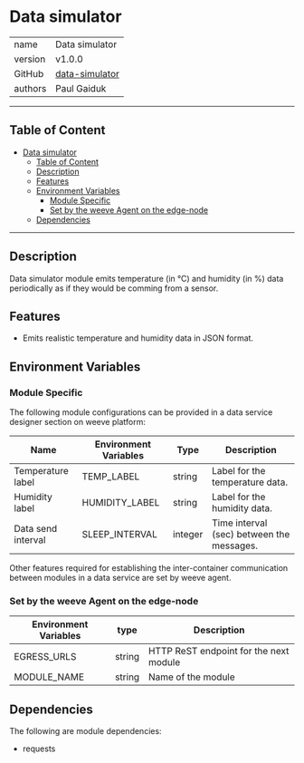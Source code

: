 # Data simulator

|              |                                                                  |
| ------------ | ---------------------------------------------------------------- |
| name         | Data simulator                             |
| version      | v1.0.0                                                           |
| GitHub       | [data-simulator](https://github.com/weeve-modules/data-simulator) |
| authors      | Paul Gaiduk                                       |

***
## Table of Content

- [Data simulator](#data-simulator)
  - [Table of Content](#table-of-content)
  - [Description](#description)
  - [Features](#features)
  - [Environment Variables](#environment-variables)
    - [Module Specific](#module-specific)
    - [Set by the weeve Agent on the edge-node](#set-by-the-weeve-agent-on-the-edge-node)
  - [Dependencies](#dependencies)
***


## Description

Data simulator module emits temperature (in °C) and humidity (in %) data periodically as if they would be comming from a sensor.

## Features

* Emits realistic temperature and humidity data in JSON format.

## Environment Variables

### Module Specific

The following module configurations can be provided in a data service designer section on weeve platform:


| Name                | Environment Variables | Type    | Description                               |
| ------------------- | --------------------- | ------- | ----------------------------------------- |
| Temperature label   | TEMP_LABEL            | string  | Label for the temperature data.           |
| Humidity label      | HUMIDITY_LABEL        | string  | Label for the humidity data.              |
| Data send interval  | SLEEP_INTERVAL        | integer | Time interval (sec) between the messages. |

Other features required for establishing the inter-container communication between modules in a data service are set by weeve agent.

### Set by the weeve Agent on the edge-node

| Environment Variables | type   | Description                            |
| --------------------- | ------ | -------------------------------------- |
| EGRESS_URLS           | string | HTTP ReST endpoint for the next module |
| MODULE_NAME           | string | Name of the module                     |



## Dependencies

The following are module dependencies:

* requests
